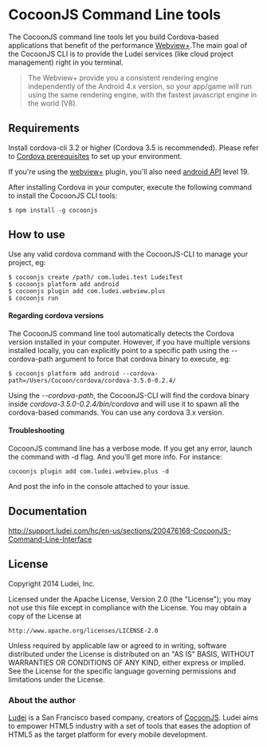 # CocoonJS Command Line tools #

The CocoonJS command line tools let you build Cordova-based applications that benefit of the performance [Webview+](http://support.ludei.com/hc/en-us/articles/201952993).The main goal of the CocoonJS CLI is to provide the Ludei services (like cloud project management) right in you terminal.


> The Webview+ provide you a consistent rendering engine independently of the Android 4.x version, so your app/game will run using the same rendering engine, with the fastest javascript engine in the world (V8).

## Requirements ##
Install cordova-cli 3.2 or higher (Cordova 3.5 is recommended). Please refer to [Cordova prerequisites](https://github.com/apache/cordova-cli#requirements) to set up your environment.

If you're using the [webview+](https://github.com/ludei/webview-plus) plugin, you'll also need [android API](http://developer.android.com/guide/topics/manifest/uses-sdk-element.html) level 19.

After installing Cordova in your computer, execute the following command to install the CocoonJS CLI tools:

```
$ npm install -g cocoonjs
```

## How to use ##

Use any valid cordova command with the CocoonJS-CLI to manage your project, eg:

```
$ cocoonjs create /path/ com.ludei.test LudeiTest
$ cocoonjs platform add android
$ cocoonjs plugin add com.ludei.webview.plus
$ cocoonjs run
```

#### Regarding cordova versions ####

The CocoonJS command line tool automatically detects the Cordova version installed in your computer. However, if you have multiple versions installed locally, you can explicitly point to a specific path using the --cordova-path argument to force that cordova binary to execute, eg:


```
$ cocoonjs platform add android --cordova-path=/Users/Cocoon/cordova/cordova-3.5.0-0.2.4/
```
Using the *--cordova-path*, the CocoonJS-CLI will find the cordova binary inside *cordova-3.5.0-0.2.4/bin/cordova* and will use it to spawn all the cordova-based commands. You can use any cordova 3.x version.


#### Troubleshooting ####

CocoonJS command line has a verbose mode. If you get any error, launch the command  with -d flag. And you'll get more info. For instance:

```
cocoonjs plugin add com.ludei.webview.plus -d
```

And post the info in the console attached to your issue.

Documentation
----
http://support.ludei.com/hc/en-us/sections/200476168-CocoonJS-Command-Line-Interface

License
----
Copyright 2014 Ludei, Inc.

Licensed under the Apache License, Version 2.0 (the "License");
you may not use this file except in compliance with the License.
You may obtain a copy of the License at

    http://www.apache.org/licenses/LICENSE-2.0

Unless required by applicable law or agreed to in writing, software
distributed under the License is distributed on an "AS IS" BASIS,
WITHOUT WARRANTIES OR CONDITIONS OF ANY KIND, either express or implied.
See the License for the specific language governing permissions and
limitations under the License.

### About the author ###

[Ludei](http://www.ludei.com) is a San Francisco based company, creators of [CocoonJS](https://www.ludei.com/cocoonjs/). Ludei aims to empower HTML5 industry with a set of tools that eases the adoption of HTML5 as the target platform for every mobile development.
